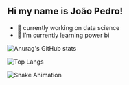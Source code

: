 ## Hi my name is João Pedro!

- 🔭 currently working on data science
- 🌱 I’m currently learning power bi
  
![Anurag's GitHub stats](https://github-readme-stats.vercel.app/api?username=joaobrrt0&show_icons=true&theme=radical)

![Top Langs](https://github-readme-stats.vercel.app/api/top-langs/?username=joaobrrt0&hide_progress=truee&theme=radical)

![Snake Animation](https://joaobrrt0.github.io/joaobrrt0/blob/output/github-contribuiton-grid-snake.svg)
